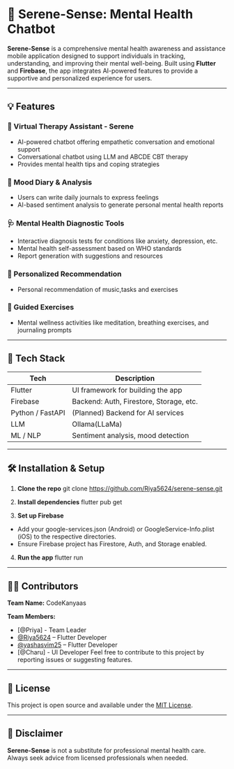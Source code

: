 # 🌿 Serene-Sense: Mental Health Chatbot

**Serene-Sense** is a comprehensive mental health awareness and assistance mobile application designed to support individuals in tracking, understanding, and improving their mental well-being. Built using **Flutter** and **Firebase**, the app integrates AI-powered features to provide a supportive and personalized experience for users.

---

## 💡 Features

### 🧠 Virtual Therapy Assistant - **Serene**
- AI-powered chatbot offering empathetic conversation and emotional support
- Conversational chatbot using LLM and ABCDE CBT therapy
- Provides mental health tips and coping strategies

### 📖 Mood Diary & Analysis
- Users can write daily journals to express feelings
- AI-based sentiment analysis to generate personal mental health reports

### 🩺 Mental Health Diagnostic Tools
- Interactive diagnosis tests for conditions like anxiety, depression, etc.
- Mental health self-assessment based on WHO standards
- Report generation with suggestions and resources

### 🎯 Personalized Recommendation
- Personal recommendation of music,tasks and exercises

### 🧘 Guided Exercises
- Mental wellness activities like meditation, breathing exercises, and journaling prompts

---

## 📱 Tech Stack

| Tech         | Description                            |
|--------------|----------------------------------------|
| Flutter      | UI framework for building the app      |
| Firebase     | Backend: Auth, Firestore, Storage, etc.|
| Python / FastAPI |(Planned) Backend for AI services  |
| LLM           | Ollama(LLaMa)
| ML / NLP     | Sentiment analysis, mood detection     |

---

## 🛠️ Installation & Setup

1. **Clone the repo**
   git clone https://github.com/Riya5624/serene-sense.git
   

2. **Install dependencies**
flutter pub get

3. **Set up Firebase**
- Add your google-services.json (Android) or GoogleService-Info.plist (iOS) to the respective directories.
- Ensure Firebase project has Firestore, Auth, and Storage enabled.

4. **Run the app**
flutter run

---



## 🙋‍♀️ Contributors
**Team Name:**
    CodeKanyaas

**Team Members:**
- [@Priya] - Team Leader
- [@Riya5624](https://github.com/Riya5624) – Flutter Developer
- [@yashasvim25](https://github.com/yashasvim25) – Flutter Developer
- [@Charu] - UI Developer
Feel free to contribute to this project by reporting issues or suggesting features.

---

## 📄 License
This project is open source and available under the [MIT License](LICENSE).

---

## 🧠 Disclaimer
**Serene-Sense** is not a substitute for professional mental health care. Always seek advice from licensed professionals when needed.




